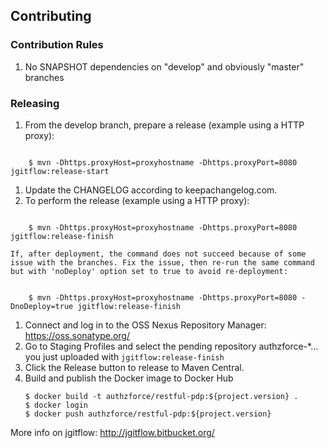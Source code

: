 ## Contributing
### Contribution Rules
1. No SNAPSHOT dependencies on "develop" and obviously "master" branches

### Releasing
1. From the develop branch, prepare a release (example using a HTTP proxy):
<pre><code>
    $ mvn -Dhttps.proxyHost=proxyhostname -Dhttps.proxyPort=8080 jgitflow:release-start
</code></pre>
1. Update the CHANGELOG according to keepachangelog.com.
1. To perform the release (example using a HTTP proxy):
<pre><code>
    $ mvn -Dhttps.proxyHost=proxyhostname -Dhttps.proxyPort=8080 jgitflow:release-finish
</code></pre>
    If, after deployment, the command does not succeed because of some issue with the branches. Fix the issue, then re-run the same command but with 'noDeploy' option set to true to avoid re-deployment:
<pre><code>
    $ mvn -Dhttps.proxyHost=proxyhostname -Dhttps.proxyPort=8080 -DnoDeploy=true jgitflow:release-finish
</code></pre>
1. Connect and log in to the OSS Nexus Repository Manager: https://oss.sonatype.org/
1. Go to Staging Profiles and select the pending repository authzforce-*... you just uploaded with `jgitflow:release-finish`
1. Click the Release button to release to Maven Central.
1. Build and publish the Docker image to Docker Hub
   ```shell
   $ docker build -t authzforce/restful-pdp:${project.version} .
   $ docker login
   $ docker push authzforce/restful-pdp:${project.version}
   ```

More info on jgitflow: http://jgitflow.bitbucket.org/
